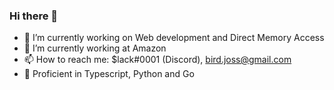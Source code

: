 ### Hi there 👋

- 🔭 I’m currently working on Web development and Direct Memory Access
- 🌱 I’m currently working at Amazon
- 📫 How to reach me: $lack#0001 (Discord), bird.joss@gmail.com
- 🚀 Proficient in Typescript, Python and Go
